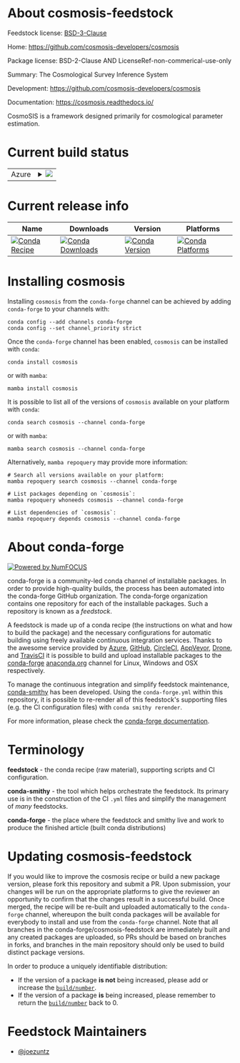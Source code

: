 About cosmosis-feedstock
========================

Feedstock license: [BSD-3-Clause](https://github.com/conda-forge/cosmosis-feedstock/blob/main/LICENSE.txt)

Home: https://github.com/cosmosis-developers/cosmosis

Package license: BSD-2-Clause AND LicenseRef-non-commerical-use-only

Summary: The Cosmological Survey Inference System

Development: https://github.com/cosmosis-developers/cosmosis

Documentation: https://cosmosis.readthedocs.io/

CosmoSIS is a framework designed primarily for cosmological
parameter estimation.


Current build status
====================


<table>
    
  <tr>
    <td>Azure</td>
    <td>
      <details>
        <summary>
          <a href="https://dev.azure.com/conda-forge/feedstock-builds/_build/latest?definitionId=13261&branchName=main">
            <img src="https://dev.azure.com/conda-forge/feedstock-builds/_apis/build/status/cosmosis-feedstock?branchName=main">
          </a>
        </summary>
        <table>
          <thead><tr><th>Variant</th><th>Status</th></tr></thead>
          <tbody><tr>
              <td>linux_64_mpimpich_==3._python3.10.____cpython</td>
              <td>
                <a href="https://dev.azure.com/conda-forge/feedstock-builds/_build/latest?definitionId=13261&branchName=main">
                  <img src="https://dev.azure.com/conda-forge/feedstock-builds/_apis/build/status/cosmosis-feedstock?branchName=main&jobName=linux&configuration=linux%20linux_64_mpimpich_==3._python3.10.____cpython" alt="variant">
                </a>
              </td>
            </tr><tr>
              <td>linux_64_mpimpich_==3._python3.11.____cpython</td>
              <td>
                <a href="https://dev.azure.com/conda-forge/feedstock-builds/_build/latest?definitionId=13261&branchName=main">
                  <img src="https://dev.azure.com/conda-forge/feedstock-builds/_apis/build/status/cosmosis-feedstock?branchName=main&jobName=linux&configuration=linux%20linux_64_mpimpich_==3._python3.11.____cpython" alt="variant">
                </a>
              </td>
            </tr><tr>
              <td>linux_64_mpimpich_==3._python3.12.____cpython</td>
              <td>
                <a href="https://dev.azure.com/conda-forge/feedstock-builds/_build/latest?definitionId=13261&branchName=main">
                  <img src="https://dev.azure.com/conda-forge/feedstock-builds/_apis/build/status/cosmosis-feedstock?branchName=main&jobName=linux&configuration=linux%20linux_64_mpimpich_==3._python3.12.____cpython" alt="variant">
                </a>
              </td>
            </tr><tr>
              <td>linux_64_mpimpich_==3._python3.13.____cp313</td>
              <td>
                <a href="https://dev.azure.com/conda-forge/feedstock-builds/_build/latest?definitionId=13261&branchName=main">
                  <img src="https://dev.azure.com/conda-forge/feedstock-builds/_apis/build/status/cosmosis-feedstock?branchName=main&jobName=linux&configuration=linux%20linux_64_mpimpich_==3._python3.13.____cp313" alt="variant">
                </a>
              </td>
            </tr><tr>
              <td>linux_64_mpimpich_==3._python3.14.____cp314</td>
              <td>
                <a href="https://dev.azure.com/conda-forge/feedstock-builds/_build/latest?definitionId=13261&branchName=main">
                  <img src="https://dev.azure.com/conda-forge/feedstock-builds/_apis/build/status/cosmosis-feedstock?branchName=main&jobName=linux&configuration=linux%20linux_64_mpimpich_==3._python3.14.____cp314" alt="variant">
                </a>
              </td>
            </tr><tr>
              <td>linux_64_mpimpich_==4._python3.10.____cpython</td>
              <td>
                <a href="https://dev.azure.com/conda-forge/feedstock-builds/_build/latest?definitionId=13261&branchName=main">
                  <img src="https://dev.azure.com/conda-forge/feedstock-builds/_apis/build/status/cosmosis-feedstock?branchName=main&jobName=linux&configuration=linux%20linux_64_mpimpich_==4._python3.10.____cpython" alt="variant">
                </a>
              </td>
            </tr><tr>
              <td>linux_64_mpimpich_==4._python3.11.____cpython</td>
              <td>
                <a href="https://dev.azure.com/conda-forge/feedstock-builds/_build/latest?definitionId=13261&branchName=main">
                  <img src="https://dev.azure.com/conda-forge/feedstock-builds/_apis/build/status/cosmosis-feedstock?branchName=main&jobName=linux&configuration=linux%20linux_64_mpimpich_==4._python3.11.____cpython" alt="variant">
                </a>
              </td>
            </tr><tr>
              <td>linux_64_mpimpich_==4._python3.12.____cpython</td>
              <td>
                <a href="https://dev.azure.com/conda-forge/feedstock-builds/_build/latest?definitionId=13261&branchName=main">
                  <img src="https://dev.azure.com/conda-forge/feedstock-builds/_apis/build/status/cosmosis-feedstock?branchName=main&jobName=linux&configuration=linux%20linux_64_mpimpich_==4._python3.12.____cpython" alt="variant">
                </a>
              </td>
            </tr><tr>
              <td>linux_64_mpimpich_==4._python3.13.____cp313</td>
              <td>
                <a href="https://dev.azure.com/conda-forge/feedstock-builds/_build/latest?definitionId=13261&branchName=main">
                  <img src="https://dev.azure.com/conda-forge/feedstock-builds/_apis/build/status/cosmosis-feedstock?branchName=main&jobName=linux&configuration=linux%20linux_64_mpimpich_==4._python3.13.____cp313" alt="variant">
                </a>
              </td>
            </tr><tr>
              <td>linux_64_mpimpich_==4._python3.14.____cp314</td>
              <td>
                <a href="https://dev.azure.com/conda-forge/feedstock-builds/_build/latest?definitionId=13261&branchName=main">
                  <img src="https://dev.azure.com/conda-forge/feedstock-builds/_apis/build/status/cosmosis-feedstock?branchName=main&jobName=linux&configuration=linux%20linux_64_mpimpich_==4._python3.14.____cp314" alt="variant">
                </a>
              </td>
            </tr><tr>
              <td>osx_64_mpimpich_==3._python3.10.____cpython</td>
              <td>
                <a href="https://dev.azure.com/conda-forge/feedstock-builds/_build/latest?definitionId=13261&branchName=main">
                  <img src="https://dev.azure.com/conda-forge/feedstock-builds/_apis/build/status/cosmosis-feedstock?branchName=main&jobName=osx&configuration=osx%20osx_64_mpimpich_==3._python3.10.____cpython" alt="variant">
                </a>
              </td>
            </tr><tr>
              <td>osx_64_mpimpich_==3._python3.11.____cpython</td>
              <td>
                <a href="https://dev.azure.com/conda-forge/feedstock-builds/_build/latest?definitionId=13261&branchName=main">
                  <img src="https://dev.azure.com/conda-forge/feedstock-builds/_apis/build/status/cosmosis-feedstock?branchName=main&jobName=osx&configuration=osx%20osx_64_mpimpich_==3._python3.11.____cpython" alt="variant">
                </a>
              </td>
            </tr><tr>
              <td>osx_64_mpimpich_==3._python3.12.____cpython</td>
              <td>
                <a href="https://dev.azure.com/conda-forge/feedstock-builds/_build/latest?definitionId=13261&branchName=main">
                  <img src="https://dev.azure.com/conda-forge/feedstock-builds/_apis/build/status/cosmosis-feedstock?branchName=main&jobName=osx&configuration=osx%20osx_64_mpimpich_==3._python3.12.____cpython" alt="variant">
                </a>
              </td>
            </tr><tr>
              <td>osx_64_mpimpich_==3._python3.13.____cp313</td>
              <td>
                <a href="https://dev.azure.com/conda-forge/feedstock-builds/_build/latest?definitionId=13261&branchName=main">
                  <img src="https://dev.azure.com/conda-forge/feedstock-builds/_apis/build/status/cosmosis-feedstock?branchName=main&jobName=osx&configuration=osx%20osx_64_mpimpich_==3._python3.13.____cp313" alt="variant">
                </a>
              </td>
            </tr><tr>
              <td>osx_64_mpimpich_==3._python3.14.____cp314</td>
              <td>
                <a href="https://dev.azure.com/conda-forge/feedstock-builds/_build/latest?definitionId=13261&branchName=main">
                  <img src="https://dev.azure.com/conda-forge/feedstock-builds/_apis/build/status/cosmosis-feedstock?branchName=main&jobName=osx&configuration=osx%20osx_64_mpimpich_==3._python3.14.____cp314" alt="variant">
                </a>
              </td>
            </tr><tr>
              <td>osx_64_mpimpich_==4._python3.10.____cpython</td>
              <td>
                <a href="https://dev.azure.com/conda-forge/feedstock-builds/_build/latest?definitionId=13261&branchName=main">
                  <img src="https://dev.azure.com/conda-forge/feedstock-builds/_apis/build/status/cosmosis-feedstock?branchName=main&jobName=osx&configuration=osx%20osx_64_mpimpich_==4._python3.10.____cpython" alt="variant">
                </a>
              </td>
            </tr><tr>
              <td>osx_64_mpimpich_==4._python3.11.____cpython</td>
              <td>
                <a href="https://dev.azure.com/conda-forge/feedstock-builds/_build/latest?definitionId=13261&branchName=main">
                  <img src="https://dev.azure.com/conda-forge/feedstock-builds/_apis/build/status/cosmosis-feedstock?branchName=main&jobName=osx&configuration=osx%20osx_64_mpimpich_==4._python3.11.____cpython" alt="variant">
                </a>
              </td>
            </tr><tr>
              <td>osx_64_mpimpich_==4._python3.12.____cpython</td>
              <td>
                <a href="https://dev.azure.com/conda-forge/feedstock-builds/_build/latest?definitionId=13261&branchName=main">
                  <img src="https://dev.azure.com/conda-forge/feedstock-builds/_apis/build/status/cosmosis-feedstock?branchName=main&jobName=osx&configuration=osx%20osx_64_mpimpich_==4._python3.12.____cpython" alt="variant">
                </a>
              </td>
            </tr><tr>
              <td>osx_64_mpimpich_==4._python3.13.____cp313</td>
              <td>
                <a href="https://dev.azure.com/conda-forge/feedstock-builds/_build/latest?definitionId=13261&branchName=main">
                  <img src="https://dev.azure.com/conda-forge/feedstock-builds/_apis/build/status/cosmosis-feedstock?branchName=main&jobName=osx&configuration=osx%20osx_64_mpimpich_==4._python3.13.____cp313" alt="variant">
                </a>
              </td>
            </tr><tr>
              <td>osx_64_mpimpich_==4._python3.14.____cp314</td>
              <td>
                <a href="https://dev.azure.com/conda-forge/feedstock-builds/_build/latest?definitionId=13261&branchName=main">
                  <img src="https://dev.azure.com/conda-forge/feedstock-builds/_apis/build/status/cosmosis-feedstock?branchName=main&jobName=osx&configuration=osx%20osx_64_mpimpich_==4._python3.14.____cp314" alt="variant">
                </a>
              </td>
            </tr><tr>
              <td>osx_64_mpiopenmpipython3.10.____cpython</td>
              <td>
                <a href="https://dev.azure.com/conda-forge/feedstock-builds/_build/latest?definitionId=13261&branchName=main">
                  <img src="https://dev.azure.com/conda-forge/feedstock-builds/_apis/build/status/cosmosis-feedstock?branchName=main&jobName=osx&configuration=osx%20osx_64_mpiopenmpipython3.10.____cpython" alt="variant">
                </a>
              </td>
            </tr><tr>
              <td>osx_64_mpiopenmpipython3.11.____cpython</td>
              <td>
                <a href="https://dev.azure.com/conda-forge/feedstock-builds/_build/latest?definitionId=13261&branchName=main">
                  <img src="https://dev.azure.com/conda-forge/feedstock-builds/_apis/build/status/cosmosis-feedstock?branchName=main&jobName=osx&configuration=osx%20osx_64_mpiopenmpipython3.11.____cpython" alt="variant">
                </a>
              </td>
            </tr><tr>
              <td>osx_64_mpiopenmpipython3.12.____cpython</td>
              <td>
                <a href="https://dev.azure.com/conda-forge/feedstock-builds/_build/latest?definitionId=13261&branchName=main">
                  <img src="https://dev.azure.com/conda-forge/feedstock-builds/_apis/build/status/cosmosis-feedstock?branchName=main&jobName=osx&configuration=osx%20osx_64_mpiopenmpipython3.12.____cpython" alt="variant">
                </a>
              </td>
            </tr><tr>
              <td>osx_64_mpiopenmpipython3.13.____cp313</td>
              <td>
                <a href="https://dev.azure.com/conda-forge/feedstock-builds/_build/latest?definitionId=13261&branchName=main">
                  <img src="https://dev.azure.com/conda-forge/feedstock-builds/_apis/build/status/cosmosis-feedstock?branchName=main&jobName=osx&configuration=osx%20osx_64_mpiopenmpipython3.13.____cp313" alt="variant">
                </a>
              </td>
            </tr><tr>
              <td>osx_64_mpiopenmpipython3.14.____cp314</td>
              <td>
                <a href="https://dev.azure.com/conda-forge/feedstock-builds/_build/latest?definitionId=13261&branchName=main">
                  <img src="https://dev.azure.com/conda-forge/feedstock-builds/_apis/build/status/cosmosis-feedstock?branchName=main&jobName=osx&configuration=osx%20osx_64_mpiopenmpipython3.14.____cp314" alt="variant">
                </a>
              </td>
            </tr><tr>
              <td>osx_arm64_mpimpich_==3._python3.10.____cpython</td>
              <td>
                <a href="https://dev.azure.com/conda-forge/feedstock-builds/_build/latest?definitionId=13261&branchName=main">
                  <img src="https://dev.azure.com/conda-forge/feedstock-builds/_apis/build/status/cosmosis-feedstock?branchName=main&jobName=osx&configuration=osx%20osx_arm64_mpimpich_==3._python3.10.____cpython" alt="variant">
                </a>
              </td>
            </tr><tr>
              <td>osx_arm64_mpimpich_==3._python3.11.____cpython</td>
              <td>
                <a href="https://dev.azure.com/conda-forge/feedstock-builds/_build/latest?definitionId=13261&branchName=main">
                  <img src="https://dev.azure.com/conda-forge/feedstock-builds/_apis/build/status/cosmosis-feedstock?branchName=main&jobName=osx&configuration=osx%20osx_arm64_mpimpich_==3._python3.11.____cpython" alt="variant">
                </a>
              </td>
            </tr><tr>
              <td>osx_arm64_mpimpich_==3._python3.12.____cpython</td>
              <td>
                <a href="https://dev.azure.com/conda-forge/feedstock-builds/_build/latest?definitionId=13261&branchName=main">
                  <img src="https://dev.azure.com/conda-forge/feedstock-builds/_apis/build/status/cosmosis-feedstock?branchName=main&jobName=osx&configuration=osx%20osx_arm64_mpimpich_==3._python3.12.____cpython" alt="variant">
                </a>
              </td>
            </tr><tr>
              <td>osx_arm64_mpimpich_==3._python3.13.____cp313</td>
              <td>
                <a href="https://dev.azure.com/conda-forge/feedstock-builds/_build/latest?definitionId=13261&branchName=main">
                  <img src="https://dev.azure.com/conda-forge/feedstock-builds/_apis/build/status/cosmosis-feedstock?branchName=main&jobName=osx&configuration=osx%20osx_arm64_mpimpich_==3._python3.13.____cp313" alt="variant">
                </a>
              </td>
            </tr><tr>
              <td>osx_arm64_mpimpich_==3._python3.14.____cp314</td>
              <td>
                <a href="https://dev.azure.com/conda-forge/feedstock-builds/_build/latest?definitionId=13261&branchName=main">
                  <img src="https://dev.azure.com/conda-forge/feedstock-builds/_apis/build/status/cosmosis-feedstock?branchName=main&jobName=osx&configuration=osx%20osx_arm64_mpimpich_==3._python3.14.____cp314" alt="variant">
                </a>
              </td>
            </tr><tr>
              <td>osx_arm64_mpimpich_==4._python3.10.____cpython</td>
              <td>
                <a href="https://dev.azure.com/conda-forge/feedstock-builds/_build/latest?definitionId=13261&branchName=main">
                  <img src="https://dev.azure.com/conda-forge/feedstock-builds/_apis/build/status/cosmosis-feedstock?branchName=main&jobName=osx&configuration=osx%20osx_arm64_mpimpich_==4._python3.10.____cpython" alt="variant">
                </a>
              </td>
            </tr><tr>
              <td>osx_arm64_mpimpich_==4._python3.11.____cpython</td>
              <td>
                <a href="https://dev.azure.com/conda-forge/feedstock-builds/_build/latest?definitionId=13261&branchName=main">
                  <img src="https://dev.azure.com/conda-forge/feedstock-builds/_apis/build/status/cosmosis-feedstock?branchName=main&jobName=osx&configuration=osx%20osx_arm64_mpimpich_==4._python3.11.____cpython" alt="variant">
                </a>
              </td>
            </tr><tr>
              <td>osx_arm64_mpimpich_==4._python3.12.____cpython</td>
              <td>
                <a href="https://dev.azure.com/conda-forge/feedstock-builds/_build/latest?definitionId=13261&branchName=main">
                  <img src="https://dev.azure.com/conda-forge/feedstock-builds/_apis/build/status/cosmosis-feedstock?branchName=main&jobName=osx&configuration=osx%20osx_arm64_mpimpich_==4._python3.12.____cpython" alt="variant">
                </a>
              </td>
            </tr><tr>
              <td>osx_arm64_mpimpich_==4._python3.13.____cp313</td>
              <td>
                <a href="https://dev.azure.com/conda-forge/feedstock-builds/_build/latest?definitionId=13261&branchName=main">
                  <img src="https://dev.azure.com/conda-forge/feedstock-builds/_apis/build/status/cosmosis-feedstock?branchName=main&jobName=osx&configuration=osx%20osx_arm64_mpimpich_==4._python3.13.____cp313" alt="variant">
                </a>
              </td>
            </tr><tr>
              <td>osx_arm64_mpimpich_==4._python3.14.____cp314</td>
              <td>
                <a href="https://dev.azure.com/conda-forge/feedstock-builds/_build/latest?definitionId=13261&branchName=main">
                  <img src="https://dev.azure.com/conda-forge/feedstock-builds/_apis/build/status/cosmosis-feedstock?branchName=main&jobName=osx&configuration=osx%20osx_arm64_mpimpich_==4._python3.14.____cp314" alt="variant">
                </a>
              </td>
            </tr><tr>
              <td>osx_arm64_mpiopenmpipython3.10.____cpython</td>
              <td>
                <a href="https://dev.azure.com/conda-forge/feedstock-builds/_build/latest?definitionId=13261&branchName=main">
                  <img src="https://dev.azure.com/conda-forge/feedstock-builds/_apis/build/status/cosmosis-feedstock?branchName=main&jobName=osx&configuration=osx%20osx_arm64_mpiopenmpipython3.10.____cpython" alt="variant">
                </a>
              </td>
            </tr><tr>
              <td>osx_arm64_mpiopenmpipython3.11.____cpython</td>
              <td>
                <a href="https://dev.azure.com/conda-forge/feedstock-builds/_build/latest?definitionId=13261&branchName=main">
                  <img src="https://dev.azure.com/conda-forge/feedstock-builds/_apis/build/status/cosmosis-feedstock?branchName=main&jobName=osx&configuration=osx%20osx_arm64_mpiopenmpipython3.11.____cpython" alt="variant">
                </a>
              </td>
            </tr><tr>
              <td>osx_arm64_mpiopenmpipython3.12.____cpython</td>
              <td>
                <a href="https://dev.azure.com/conda-forge/feedstock-builds/_build/latest?definitionId=13261&branchName=main">
                  <img src="https://dev.azure.com/conda-forge/feedstock-builds/_apis/build/status/cosmosis-feedstock?branchName=main&jobName=osx&configuration=osx%20osx_arm64_mpiopenmpipython3.12.____cpython" alt="variant">
                </a>
              </td>
            </tr><tr>
              <td>osx_arm64_mpiopenmpipython3.13.____cp313</td>
              <td>
                <a href="https://dev.azure.com/conda-forge/feedstock-builds/_build/latest?definitionId=13261&branchName=main">
                  <img src="https://dev.azure.com/conda-forge/feedstock-builds/_apis/build/status/cosmosis-feedstock?branchName=main&jobName=osx&configuration=osx%20osx_arm64_mpiopenmpipython3.13.____cp313" alt="variant">
                </a>
              </td>
            </tr><tr>
              <td>osx_arm64_mpiopenmpipython3.14.____cp314</td>
              <td>
                <a href="https://dev.azure.com/conda-forge/feedstock-builds/_build/latest?definitionId=13261&branchName=main">
                  <img src="https://dev.azure.com/conda-forge/feedstock-builds/_apis/build/status/cosmosis-feedstock?branchName=main&jobName=osx&configuration=osx%20osx_arm64_mpiopenmpipython3.14.____cp314" alt="variant">
                </a>
              </td>
            </tr>
          </tbody>
        </table>
      </details>
    </td>
  </tr>
</table>

Current release info
====================

| Name | Downloads | Version | Platforms |
| --- | --- | --- | --- |
| [![Conda Recipe](https://img.shields.io/badge/recipe-cosmosis-green.svg)](https://anaconda.org/conda-forge/cosmosis) | [![Conda Downloads](https://img.shields.io/conda/dn/conda-forge/cosmosis.svg)](https://anaconda.org/conda-forge/cosmosis) | [![Conda Version](https://img.shields.io/conda/vn/conda-forge/cosmosis.svg)](https://anaconda.org/conda-forge/cosmosis) | [![Conda Platforms](https://img.shields.io/conda/pn/conda-forge/cosmosis.svg)](https://anaconda.org/conda-forge/cosmosis) |

Installing cosmosis
===================

Installing `cosmosis` from the `conda-forge` channel can be achieved by adding `conda-forge` to your channels with:

```
conda config --add channels conda-forge
conda config --set channel_priority strict
```

Once the `conda-forge` channel has been enabled, `cosmosis` can be installed with `conda`:

```
conda install cosmosis
```

or with `mamba`:

```
mamba install cosmosis
```

It is possible to list all of the versions of `cosmosis` available on your platform with `conda`:

```
conda search cosmosis --channel conda-forge
```

or with `mamba`:

```
mamba search cosmosis --channel conda-forge
```

Alternatively, `mamba repoquery` may provide more information:

```
# Search all versions available on your platform:
mamba repoquery search cosmosis --channel conda-forge

# List packages depending on `cosmosis`:
mamba repoquery whoneeds cosmosis --channel conda-forge

# List dependencies of `cosmosis`:
mamba repoquery depends cosmosis --channel conda-forge
```


About conda-forge
=================

[![Powered by
NumFOCUS](https://img.shields.io/badge/powered%20by-NumFOCUS-orange.svg?style=flat&colorA=E1523D&colorB=007D8A)](https://numfocus.org)

conda-forge is a community-led conda channel of installable packages.
In order to provide high-quality builds, the process has been automated into the
conda-forge GitHub organization. The conda-forge organization contains one repository
for each of the installable packages. Such a repository is known as a *feedstock*.

A feedstock is made up of a conda recipe (the instructions on what and how to build
the package) and the necessary configurations for automatic building using freely
available continuous integration services. Thanks to the awesome service provided by
[Azure](https://azure.microsoft.com/en-us/services/devops/), [GitHub](https://github.com/),
[CircleCI](https://circleci.com/), [AppVeyor](https://www.appveyor.com/),
[Drone](https://cloud.drone.io/welcome), and [TravisCI](https://travis-ci.com/)
it is possible to build and upload installable packages to the
[conda-forge](https://anaconda.org/conda-forge) [anaconda.org](https://anaconda.org/)
channel for Linux, Windows and OSX respectively.

To manage the continuous integration and simplify feedstock maintenance,
[conda-smithy](https://github.com/conda-forge/conda-smithy) has been developed.
Using the ``conda-forge.yml`` within this repository, it is possible to re-render all of
this feedstock's supporting files (e.g. the CI configuration files) with ``conda smithy rerender``.

For more information, please check the [conda-forge documentation](https://conda-forge.org/docs/).

Terminology
===========

**feedstock** - the conda recipe (raw material), supporting scripts and CI configuration.

**conda-smithy** - the tool which helps orchestrate the feedstock.
                   Its primary use is in the construction of the CI ``.yml`` files
                   and simplify the management of *many* feedstocks.

**conda-forge** - the place where the feedstock and smithy live and work to
                  produce the finished article (built conda distributions)


Updating cosmosis-feedstock
===========================

If you would like to improve the cosmosis recipe or build a new
package version, please fork this repository and submit a PR. Upon submission,
your changes will be run on the appropriate platforms to give the reviewer an
opportunity to confirm that the changes result in a successful build. Once
merged, the recipe will be re-built and uploaded automatically to the
`conda-forge` channel, whereupon the built conda packages will be available for
everybody to install and use from the `conda-forge` channel.
Note that all branches in the conda-forge/cosmosis-feedstock are
immediately built and any created packages are uploaded, so PRs should be based
on branches in forks, and branches in the main repository should only be used to
build distinct package versions.

In order to produce a uniquely identifiable distribution:
 * If the version of a package **is not** being increased, please add or increase
   the [``build/number``](https://docs.conda.io/projects/conda-build/en/latest/resources/define-metadata.html#build-number-and-string).
 * If the version of a package **is** being increased, please remember to return
   the [``build/number``](https://docs.conda.io/projects/conda-build/en/latest/resources/define-metadata.html#build-number-and-string)
   back to 0.

Feedstock Maintainers
=====================

* [@joezuntz](https://github.com/joezuntz/)

